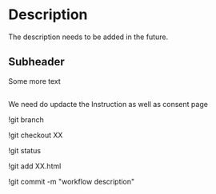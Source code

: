 # Description

The description needs to be added in the future. 

## Subheader

Some more text

## 

We need do updacte the Instruction as well as consent page 

!git branch 

!git checkout XX 

!git status

!git add XX.html 

!git commit -m "workflow description"